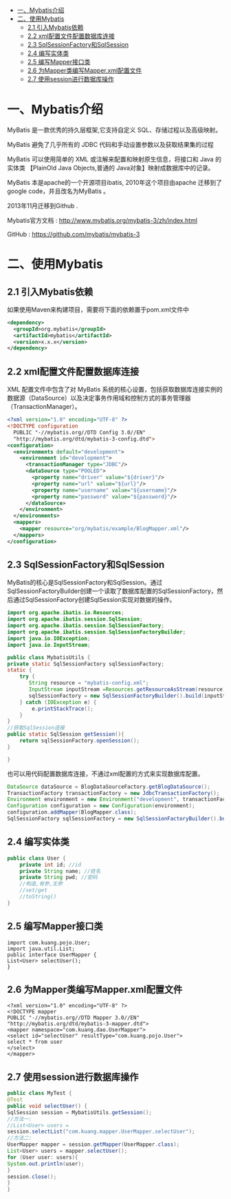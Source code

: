 
* [一、Mybatis介绍](#一mybatis介绍)
* [二、使用Mybatis](#二使用mybatis)
  * [2\.1 引入Mybatis依赖](#21-引入mybatis依赖)
  * [2\.2 xml配置文件配置数据库连接](#22-xml配置文件配置数据库连接)
  * [2\.3 SqlSessionFactory和SqlSession](#23-sqlsessionfactory和sqlsession)
  * [2\.4 编写实体类](#24-编写实体类)
  * [2\.5 编写Mapper接口类](#25-编写mapper接口类)
  * [2\.6 为Mapper类编写Mapper\.xml配置文件](#26-为mapper类编写mapperxml配置文件)
  * [2\.7 使用session进行数据库操作](#27-使用session进行数据库操作)

# 一、Mybatis介绍

MyBatis 是一款优秀的持久层框架,它支持自定义 SQL、存储过程以及高级映射。

MyBatis 避免了几乎所有的 JDBC 代码和手动设置参数以及获取结果集的过程

MyBatis 可以使用简单的 XML 或注解来配置和映射原生信息，将接口和 Java 的 实体类 【PlainOld Java Objects,普通的 Java对象】映射成数据库中的记录。

MyBatis 本是apache的一个开源项目ibatis, 2010年这个项目由apache 迁移到了google code，并且改名为MyBatis 。

2013年11月迁移到Github .

Mybatis官方文档 : http://www.mybatis.org/mybatis-3/zh/index.html

GitHub : https://github.com/mybatis/mybatis-3

# 二、使用Mybatis

## 2.1 引入Mybatis依赖

如果使用Maven来构建项目，需要将下面的依赖置于pom.xml文件中

```xml
<dependency>
  <groupId>org.mybatis</groupId>
  <artifactId>mybatis</artifactId>
  <version>x.x.x</version>
</dependency>
```

## 2.2 xml配置文件配置数据库连接

XML 配置文件中包含了对 MyBatis 系统的核心设置，包括获取数据库连接实例的数据源（DataSource）以及决定事务作用域和控制方式的事务管理器（TransactionManager）。

```xml
<?xml version="1.0" encoding="UTF-8" ?>
<!DOCTYPE configuration
  PUBLIC "-//mybatis.org//DTD Config 3.0//EN"
  "http://mybatis.org/dtd/mybatis-3-config.dtd">
<configuration>
  <environments default="development">
    <environment id="development">
      <transactionManager type="JDBC"/>
      <dataSource type="POOLED">
        <property name="driver" value="${driver}"/>
        <property name="url" value="${url}"/>
        <property name="username" value="${username}"/>
        <property name="password" value="${password}"/>
      </dataSource>
    </environment>
  </environments>
  <mappers>
    <mapper resource="org/mybatis/example/BlogMapper.xml"/>
  </mappers>
</configuration>
```

## 2.3 SqlSessionFactory和SqlSession

MyBatis的核心是SqlSessionFactory和SqlSession。通过SqlSessionFactoryBuilder创建一个读取了数据库配置的SqlSessionFactory，然后通过SqlSessionFactory创建SqlSession实现对数据的操作。

```java
import org.apache.ibatis.io.Resources;
import org.apache.ibatis.session.SqlSession;
import org.apache.ibatis.session.SqlSessionFactory;
import org.apache.ibatis.session.SqlSessionFactoryBuilder;
import java.io.IOException;
import java.io.InputStream;

public class MybatisUtils {
private static SqlSessionFactory sqlSessionFactory;
static {
    try {
       String resource = "mybatis-config.xml";
       InputStream inputStream =Resources.getResourceAsStream(resource);
       sqlSessionFactory = new SqlSessionFactoryBuilder().build(inputStream);
    } catch (IOException e) {
        e.printStackTrace();
    }
}
//获取SqlSession连接
public static SqlSession getSession(){
    return sqlSessionFactory.openSession();
}

}
```

也可以用代码配置数据库连接，不通过xml配置的方式来实现数据库配置。

```java
DataSource dataSource = BlogDataSourceFactory.getBlogDataSource();
TransactionFactory transactionFactory = new JdbcTransactionFactory();
Environment environment = new Environment("development", transactionFactory, dataSource);
Configuration configuration = new Configuration(environment);
configuration.addMapper(BlogMapper.class);
SqlSessionFactory sqlSessionFactory = new SqlSessionFactoryBuilder().build(configuration);
```

## 2.4 编写实体类

```java
public class User {
    private int id; //id
    private String name; //姓名
    private String pwd; //密码
    //构造,有参,无参
    //set/get
    //toString()
}
```

## 2.5 编写Mapper接口类

```
import com.kuang.pojo.User;
import java.util.List;
public interface UserMapper {
List<User> selectUser();
}
```

## 2.6 为Mapper类编写Mapper.xml配置文件
```
<?xml version="1.0" encoding="UTF-8" ?>
<!DOCTYPE mapper
PUBLIC "-//mybatis.org//DTD Mapper 3.0//EN"
"http://mybatis.org/dtd/mybatis-3-mapper.dtd">
<mapper namespace="com.kuang.dao.UserMapper">
<select id="selectUser" resultType="com.kuang.pojo.User">
select * from user
</select>
</mapper>
```


## 2.7 使用session进行数据库操作

```java
public class MyTest {
@Test
public void selectUser() {
SqlSession session = MybatisUtils.getSession();
//方法一:
//List<User> users =
session.selectList("com.kuang.mapper.UserMapper.selectUser");
//方法二:
UserMapper mapper = session.getMapper(UserMapper.class);
List<User> users = mapper.selectUser();
for (User user: users){
System.out.println(user);
}
session.close();
}
}
```




